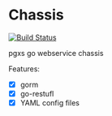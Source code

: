 # Chassis
[![Build Status](https://cloud.drone.io/api/badges/pgxs/chassis/status.svg)](https://cloud.drone.io/pgxs/chassis)

pgxs go webservice chassis

Features:
- [x] gorm
- [x] go-restufl
- [x] YAML config files

